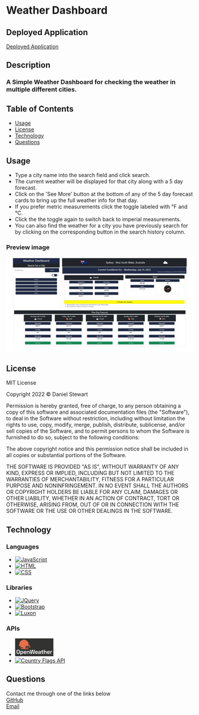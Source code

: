 # Weather Dashboard
## Deployed Application
[Deployed Application](https://danielstewart914.github.io/weather-dashboard/)
## Description

### A Simple Weather Dashboard for checking the weather in multiple different cities.<br>


## Table of Contents

- [Usage](#usage)
- [License](#license)
- [Technology](#technology)
- [Questions](#questions)

## Usage

- Type a city name into the search field and click search.
- The current weather will be displayed for that city along with a 5 day forecast.
- Click on the 'See More' button at the bottom of any of the 5 day forecast cards to bring up the full weather info for that day.
- If you prefer metric measurements click the toggle labeled with &#8457; and &#8451;. 
- Click the the toggle again to switch back to imperial measurements.
- You can also find the weather for a city you have previously search for by clicking on the corresponding button in the search history column.

### Preview image

![Application Preview Image](./assets/images/weatherDashboardAppPreview.png)

## License

<p>
MIT License

Copyright 2022 &copy; Daniel Stewart

Permission is hereby granted, free of charge, to any person obtaining a copy of this software and associated documentation files (the "Software"), to deal in the Software without restriction, including without limitation the rights to use, copy, modify, merge, publish, distribute, sublicense, and/or sell copies of the Software, and to permit persons to whom the Software is furnished to do so, subject to the following conditions:

The above copyright notice and this permission notice shall be included in all copies or substantial portions of the Software.

THE SOFTWARE IS PROVIDED "AS IS", WITHOUT WARRANTY OF ANY KIND, EXPRESS OR IMPLIED, INCLUDING BUT NOT LIMITED TO THE WARRANTIES OF MERCHANTABILITY, FITNESS FOR A PARTICULAR PURPOSE AND NONINFRINGEMENT. IN NO EVENT SHALL THE AUTHORS OR COPYRIGHT HOLDERS BE LIABLE FOR ANY CLAIM, DAMAGES OR OTHER LIABILITY, WHETHER IN AN ACTION OF CONTRACT, TORT OR OTHERWISE, ARISING FROM, OUT OF OR IN CONNECTION WITH THE SOFTWARE OR THE USE OR OTHER DEALINGS IN THE SOFTWARE.
</p>

## Technology

### Languages

- [![JavaScript](https://img.shields.io/badge/JavaScript-323330?style=for-the-badge&logo=javascript&logoColor=F7DF1E)](https://www.javascript.com/)
- [![HTML](https://img.shields.io/badge/HTML5-E34F26?style=for-the-badge&logo=html5&logoColor=white)](https://html.com/)
- [![CSS](https://img.shields.io/badge/CSS3-1572B6?style=for-the-badge&logo=css3&logoColor=white)](https://www.w3schools.com/css/)

### Libraries

- [![JQuery](https://img.shields.io/badge/jQuery-0769AD?style=for-the-badge&logo=jquery&logoColor=white)](https://jquery.com/)
- [![Bootstrap](https://img.shields.io/badge/Bootstrap-563D7C?style=for-the-badge&logo=bootstrap&logoColor=white)](https://getbootstrap.com/)
- [![Luxon](https://img.shields.io/badge/Luxon%20Date%20Time-e8dffc?style=for-the-badge)](https://moment.github.io/luxon/#/)

### APIs

- [![Open Weather API](./assets/images/openWeather.png)](https://openweathermap.org/api)
- [![Country Flags API](https://img.shields.io/badge/Country%20Flags%20API-000000?style=for-the-badge)](https://countryflagsapi.com/)

## Questions 

Contact me through one of the links below <br>
[GitHub](https://github.com/danielstewart914)<br>
[Email](mailto:danielstewart914@outlook.com)